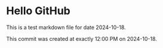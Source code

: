 # Hello GitHub
This is a test markdown file for date 2024-10-18.

This commit was created at exactly 12:00 PM on 2024-10-18.
